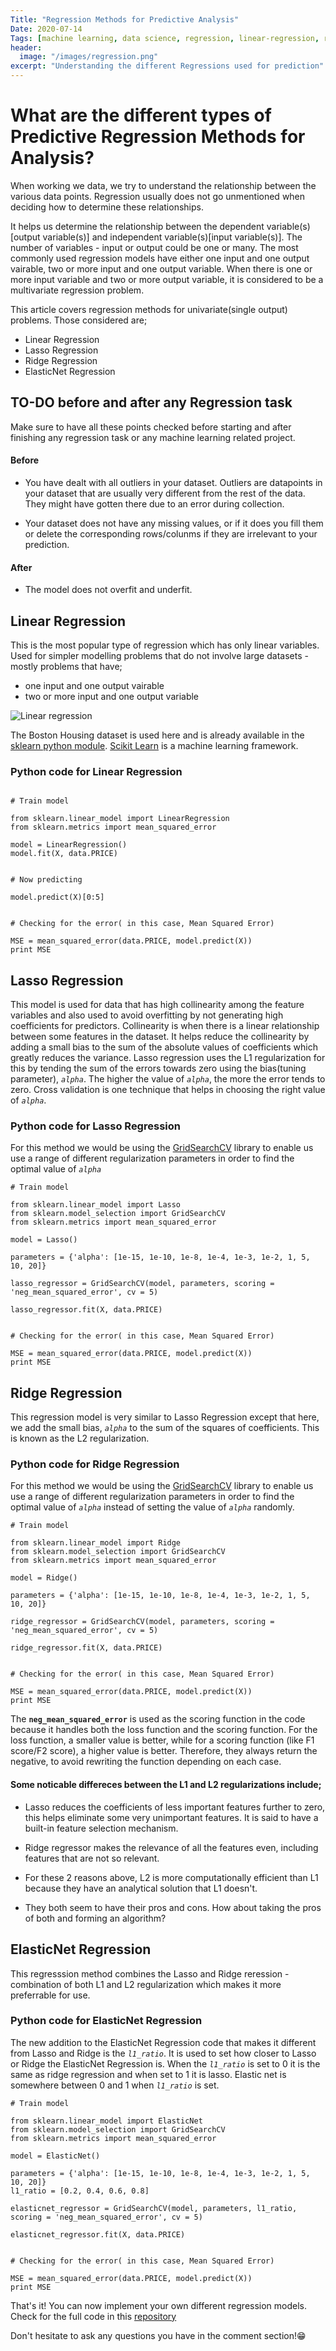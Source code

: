 ```yaml
---
Title: "Regression Methods for Predictive Analysis"
Date: 2020-07-14
Tags: [machine learning, data science, regression, linear-regression, ridge-regression, lasso-regression, regularization]
header:
  image: "/images/regression.png"
excerpt: "Understanding the different Regressions used for prediction"
---
```



# What are the different types of Predictive Regression Methods for Analysis?

When working we data, we try to understand the relationship between the various data points. Regression usually does not go unmentioned when deciding how to determine these relationships.

It helps us determine the relationship between the dependent variable(s)[output variable(s)] and independent variable(s)[input variable(s)].
The number of variables - input or output could be one or many. The most commonly used regression models have either one input and one output vairable, two or more input and one output variable. When there is one or more input variable and two or more output variable, it is considered to be a multivariate regression problem.

This article covers regression methods for univariate(single output) problems. Those considered are;

- Linear Regression
- Lasso Regression
- Ridge Regression
- ElasticNet Regression


## TO-DO before and after any Regression task

Make sure to have all these points checked before starting and after finishing any regression task or any machine learning related project.

#### Before 

- You have dealt with all outliers in your dataset. Outliers are datapoints in your dataset that are usually very different from the rest of the data. They might have gotten there due to an error during collection.

- Your dataset does not have any missing values, or if it does you fill them or delete the corresponding rows/colunms if they are irrelevant to your prediction.

#### After 

- The model does not overfit and underfit.


## Linear Regression

This is the most popular type of regression which has only linear variables. Used for simpler modelling problems that do not involve large datasets - mostly problems that have;

- one input and one output vairable
- two or more input and one output variable

<img src="{{ site.url }}{{ site.baseurl }}/images/lin_reg.png" alt="Linear regression">


The Boston Housing dataset is used here and is already available in the [sklearn python module](https://scikit-learn.org/stable/modules/classes.html#module-sklearn.datasets). [Scikit Learn](https://scikit-learn.org/stable/) is a machine learning framework.


### Python code for Linear Regression 


```

# Train model 

from sklearn.linear_model import LinearRegression
from sklearn.metrics import mean_squared_error

model = LinearRegression()
model.fit(X, data.PRICE)


# Now predicting 

model.predict(X)[0:5]


# Checking for the error( in this case, Mean Squared Error)

MSE = mean_squared_error(data.PRICE, model.predict(X))
print MSE

```


## Lasso Regression

This model is used for data that has high collinearity among the feature variables and also used to avoid overfitting by not generating high coefficients for predictors. Collinearity is when there is a linear relationship between some features in the dataset. It helps reduce the collinearity by adding a small bias to the sum of the absolute values of coefficients which greatly reduces the variance. Lasso regression uses the L1 regularization for this by tending the sum of the errors towards zero using the bias(tuning parameter), *`alpha`*. The higher the value of *`alpha`*, the more the error tends to zero. Cross validation is one technique that helps in choosing the right value of *`alpha`*.


### Python code for Lasso Regression


For this method we would be using the [GridSearchCV](https://scikit-learn.org/stable/modules/generated/sklearn.model_selection.GridSearchCV.html) library to enable us use a range of different regularization parameters in order to find the optimal value of *`alpha`*

```
# Train model 

from sklearn.linear_model import Lasso
from sklearn.model_selection import GridSearchCV
from sklearn.metrics import mean_squared_error

model = Lasso()

parameters = {'alpha': [1e-15, 1e-10, 1e-8, 1e-4, 1e-3, 1e-2, 1, 5, 10, 20]}

lasso_regressor = GridSearchCV(model, parameters, scoring = 'neg_mean_squared_error', cv = 5)

lasso_regressor.fit(X, data.PRICE)


# Checking for the error( in this case, Mean Squared Error)

MSE = mean_squared_error(data.PRICE, model.predict(X))
print MSE

```


## Ridge Regression

This regression model is very similar to Lasso Regression except that here, we add the small bias, *`alpha`* to the sum of the squares of coefficients. This is known as the L2 regularization.


### Python code for Ridge Regression

For this method we would be using the [GridSearchCV](https://scikit-learn.org/stable/modules/generated/sklearn.model_selection.GridSearchCV.html) library to enable us use a range of different regularization parameters in order to find the optimal value of *`alpha`* instead of setting the value of *`alpha`* randomly.

```
# Train model 

from sklearn.linear_model import Ridge
from sklearn.model_selection import GridSearchCV
from sklearn.metrics import mean_squared_error

model = Ridge()

parameters = {'alpha': [1e-15, 1e-10, 1e-8, 1e-4, 1e-3, 1e-2, 1, 5, 10, 20]}

ridge_regressor = GridSearchCV(model, parameters, scoring = 'neg_mean_squared_error', cv = 5)

ridge_regressor.fit(X, data.PRICE)


# Checking for the error( in this case, Mean Squared Error)

MSE = mean_squared_error(data.PRICE, model.predict(X))
print MSE

```

The **`neg_mean_squared_error`** is used as the scoring function in the code because it handles both the loss function and the scoring function. For the loss function, a smaller value is better, while for a scoring function (like F1 score/F2 score), a higher value is better. Therefore, they always return the negative, to avoid rewriting the function depending on each case.


#### Some noticable differeces between the L1 and L2 regularizations include;

- Lasso reduces the coefficients of less important features further to zero, this helps eliminate some very unimportant features. It is said to have a built-in feature selection mechanism.

- Ridge regressor makes the relevance of all the features even, including features that are not so relevant.

- For these 2 reasons above, L2 is more computationally efficient than L1 because they have an analytical solution that L1 doesn't.

- They both seem to have their pros and cons. How about taking the pros of both and forming an algorithm?


## ElasticNet Regression

This regresssion method combines the Lasso and Ridge reression - combination of both L1 and L2 regularization which makes it more preferrable for use.


### Python code for ElasticNet Regression

The new addition to the ElasticNet Regression code that makes it different from Lasso and Ridge is the *`l1_ratio`*. It is used to set how closer to Lasso or Ridge the ElasticNet Regression is. When the *`l1_ratio`* is set to 0 it is the same as ridge regression and when set to 1 it is lasso. Elastic net is somewhere between 0 and 1 when *`l1_ratio`* is set.


```
# Train model 

from sklearn.linear_model import ElasticNet
from sklearn.model_selection import GridSearchCV
from sklearn.metrics import mean_squared_error

model = ElasticNet()

parameters = {'alpha': [1e-15, 1e-10, 1e-8, 1e-4, 1e-3, 1e-2, 1, 5, 10, 20]}
l1_ratio = [0.2, 0.4, 0.6, 0.8]

elasticnet_regressor = GridSearchCV(model, parameters, l1_ratio, scoring = 'neg_mean_squared_error', cv = 5)

elasticnet_regressor.fit(X, data.PRICE)


# Checking for the error( in this case, Mean Squared Error)

MSE = mean_squared_error(data.PRICE, model.predict(X))
print MSE

```


That's it! You can now implement your own different regression models. Check for the full code in this [repository]()

Don't hesitate to ask any questions you have in the comment section!😁
